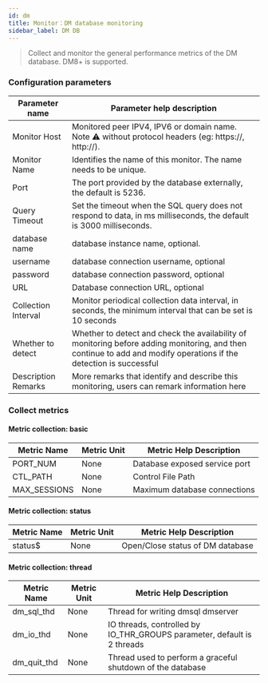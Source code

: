 ```yaml
---
id: dm  
title: Monitor：DM database monitoring      
sidebar_label: DM DB   
---
```


> Collect and monitor the general performance metrics of the DM database. DM8+ is supported.

### Configuration parameters

| Parameter name | Parameter help description |
| ------- | ---------- |
| Monitor Host | Monitored peer IPV4, IPV6 or domain name. Note ⚠️ without protocol headers (eg: https://, http://). |
| Monitor Name | Identifies the name of this monitor. The name needs to be unique. |
| Port | The port provided by the database externally, the default is 5236. |
| Query Timeout | Set the timeout when the SQL query does not respond to data, in ms milliseconds, the default is 3000 milliseconds. |
| database name | database instance name, optional. |
| username | database connection username, optional |
| password | database connection password, optional |
| URL | Database connection URL, optional |
| Collection Interval | Monitor periodical collection data interval, in seconds, the minimum interval that can be set is 10 seconds |
| Whether to detect | Whether to detect and check the availability of monitoring before adding monitoring, and then continue to add and modify operations if the detection is successful |
| Description Remarks | More remarks that identify and describe this monitoring, users can remark information here |

### Collect metrics

#### Metric collection: basic

| Metric Name | Metric Unit | Metric Help Description |
| ------------ | -------- | ------------------ |
| PORT_NUM | None | Database exposed service port |
| CTL_PATH | None | Control File Path |
| MAX_SESSIONS | None | Maximum database connections |

#### Metric collection: status

| Metric Name | Metric Unit | Metric Help Description |
| -------- | -------- | ------------------ |
| status$ | None | Open/Close status of DM database |


#### Metric collection: thread

| Metric Name | Metric Unit | Metric Help Description |
| ------------- | -------- | ------------------------- |
| dm_sql_thd | None | Thread for writing dmsql dmserver |
| dm_io_thd | None | IO threads, controlled by IO_THR_GROUPS parameter, default is 2 threads |
| dm_quit_thd | None | Thread used to perform a graceful shutdown of the database |
